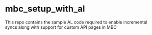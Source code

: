 # mbc_setup_with_al
This repo contains the sample AL code required to enable incremental syncs along with support for custom API pages in MBC
